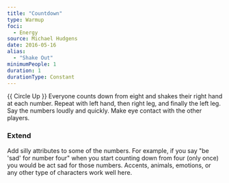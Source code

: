 ```yaml
---
title: "Countdown"
type: Warmup
foci:
  - Energy
source: Michael Hudgens
date: 2016-05-16
alias:
  - "Shake Out"
minimumPeople: 1
duration: 1
durationType: Constant
---
```


{{ Circle Up }}
Everyone counts down from eight and shakes their right hand at each number. Repeat with left hand, then right leg, and finally the left leg. Say the numbers loudly and quickly. Make eye contact with the other players.

### Extend

Add silly attributes to some of the numbers. For example, if you say "be 'sad' for number four" when you start counting down from four (only once) you would be act sad for those numbers. Accents, animals, emotions, or any other type of characters work well here.
